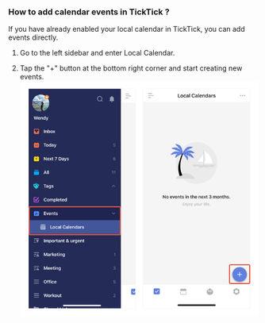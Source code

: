 ### How to add calendar events in TickTick ?

If you have already enabled your local calendar in TickTick, you can add events directly.

1. Go to the left sidebar and enter Local Calendar.

2. Tap the "+" button at the bottom right corner and start creating new events.
![iosaddevent](../../images/ticktick-ios-app/calendar/addevents.jpg)

